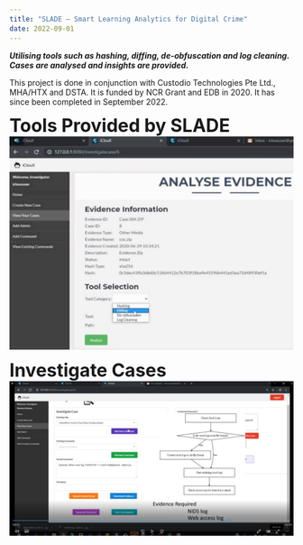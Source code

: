 ```yaml
---
title: "SLADE – Smart Learning Analytics for Digital Crime"
date: 2022-09-01
---
```


***Utilising tools such as hashing, diffing, de-obfuscation and log cleaning. Cases are analysed and insights are provided.***

This project is done in conjunction with Custodio Technologies Pte Ltd., MHA/HTX and DSTA. It is funded by NCR Grant and EDB in 2020. It has since been completed in September 2022.

**<font size = 6>Tools Provided by SLADE**</font>
![tools-slade](./tools-slade.png)

**<font size = 6>Investigate Cases**</font>
![investigation](./investigation-slade.png)